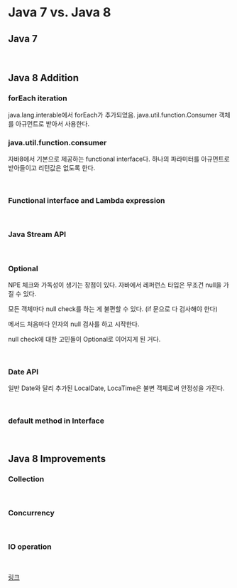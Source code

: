 # Java 7 vs. Java 8
## Java 7

<br>

## Java 8 Addition
### forEach iteration
java.lang.interable에서 forEach가 추가되었음.
java.util.function.Consumer 객체를 아규먼트로 받아서 사용한다.

### java.util.function.consumer
자바8에서 기본으로 제공하는 functional interface다.
하나의 파라미터를 아규먼트로 받아들이고 리턴값은 없도록 한다.

<br>

### Functional interface and Lambda expression

<br>

### Java Stream API

<br>

### Optional
NPE 체크와 가독성이 생기는 장점이 있다.
자바에서 레퍼런스 타입은 무조건 null을 가질 수 있다.

모든 객체마다 null check를 하는 게 불편할 수 있다. (if 문으로 다 검사해야 한다)

메서드 처음마다 인자의 null 검사를 하고 시작한다.

null check에 대한 고민들이 Optional로 이어지게 된 거다.

<br>

### Date API
일반 Date와 달리 추가된 LocalDate, LocaTime은 불변 객체로써 안정성을 가진다.


<br>

### default method in Interface

<br>


## Java 8 Improvements
### Collection

<br>

### Concurrency

<br>

### IO operation

<br>

[링크](https://www.javabrahman.com/java-8/java-8-java-util-function-consumer-tutorial-with-examples/#:~:text=Consumer%20is%20an%20in,object%20without%20returning%20any%20result.)
